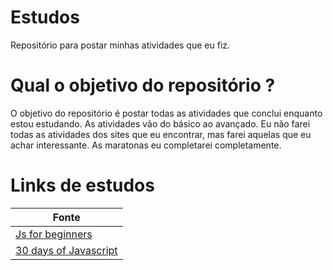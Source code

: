 # Estudos
 Repositório para postar minhas atividades que eu fiz.

# Qual o objetivo do repositório ?
O objetivo do repositório é postar todas as atividades que conclui enquanto estou estudando. As atividades vão do básico ao avançado.
Eu não farei todas as atividades dos sites que eu encontrar, mas farei aquelas que eu achar interessante.
As maratonas eu completarei completamente.

# Links de estudos
| Fonte  |
|-------|
| [Js for beginners](https://jsbeginners.com/javascript-projects-for-beginners/) |
| [30 days of Javascript](https://github.com/Asabeneh/30-Days-Of-JavaScript) |